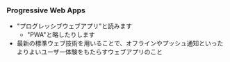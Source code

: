 ### Progressive Web Apps

* "プログレッシブウェブアプリ"と読みます
  * "PWA"と略したりします
* 最新の標準ウェブ技術を用いることで、オフラインやプッシュ通知といったよりよいユーザー体験をもたらすウェブアプリのこと
